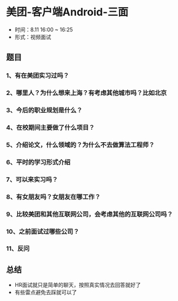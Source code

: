 # 美团-客户端Android-三面

- 时间：8.11 16:00 ~ 16:25
- 形式：视频面试

## 题目

### 1、有在美团实习过吗？

### 2、哪里人？为什么想来上海？有考虑其他城市吗？比如北京

### 3、今后的职业规划是什么？

### 4、在校期间主要做了什么项目？

### 5、介绍论文，什么领域的？为什么不去做算法工程师？

### 6、平时的学习形式介绍

### 7、可以来实习吗？

### 8、有女朋友吗？女朋友在哪工作？

### 9、比较美团和其他互联网公司，会考虑其他的互联网公司吗？

### 10、之前面试过哪些公司？

### 11、反问

## 总结

- HR面试就只是简单的聊天，按照真实情况去回答就好了
- 有些雷点避免去踩就可以了

